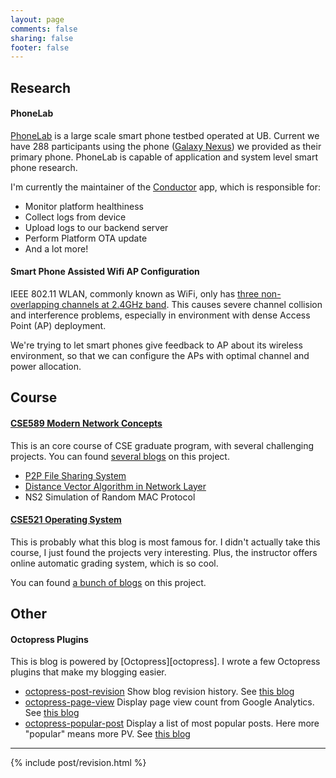 ```yaml
---
layout: page
comments: false
sharing: false
footer: false
---
```


## Research

#### PhoneLab

[PhoneLab][phonelab] is a large scale smart phone testbed operated at UB. Current we have 288
participants using the phone ([Galaxy Nexus][gn]) we provided as their primary 
phone. PhoneLab is capable of application and system level smart phone research.

I'm currently the maintainer of the [Conductor][conductor] app, which is
responsible for:

 - Monitor platform healthiness
 - Collect logs from device
 - Upload logs to our backend server
 - Perform Platform OTA update
 - And a lot more!

#### Smart Phone Assisted Wifi AP Configuration

IEEE 802.11 WLAN, commonly known as WiFi, only has 
[three non-overlapping channels at 2.4GHz band][wiki]. This causes severe channel collision and
interference problems, especially in environment with dense Access Point (AP)
deployment.

We're trying to let smart phones give feedback to AP about its wireless
environment, so that we can configure the APs with optimal channel and power
allocation.

## Course
#### [CSE589 Modern Network Concepts][network]

This is an core course of CSE graduate program, with several challenging
projects. You can found [several blogs][network_blog] on this project.

 - [P2P File Sharing System][p2p]
 - [Distance Vector Algorithm in Network Layer][dvr]
 - NS2 Simulation of Random MAC Protocol

#### [CSE521 Operating System][os]

This is probably what this blog is most famous for. I didn't actually take this
course, I just found the projects very interesting. Plus, the instructor offers
online automatic grading system, which is so cool.

You can found [a bunch of blogs][os161_blog] on this project.

## Other
#### Octopress Plugins
This is blog is powered by [Octopress][octopress]. I wrote a few Octopress
plugins that make my blogging easier.

 - [octopress-post-revision][revision]
   Show blog revision history. See [this blog][revision_blog]
 - [octopress-page-view][pv]
   Display page view count from Google Analytics. See [this blog][pv_blog]
 - [octopress-popular-post][pp]
   Display a list of most popular posts. Here more "popular" means more PV. See
   [this blog][pp_blog]


<hr/>
{% include post/revision.html %}


[phonelab]: http://www.phone-lab.org
[gn]: http://en.wikipedia.org/wiki/Galaxy_Nexus
[conductor]: https://play.google.com/store/apps/details?id=edu.buffalo.cse.phonelab.harness.developer
[wiki]: http://en.wikipedia.org/wiki/List_of_WLAN_channels
[network]: http://www.cse.buffalo.edu/~qiao/cse489
[os]: http://www.ops-class.org
[octoress]: http://www.octopress.org
[revision]: https://github.com/jhshi/octopress-post-revision
[pv]: https://github.com/jhshi/octopress-page-view
[pp]: https://github.com/jhshi/octopress-popular-posts
[p2p]: https://github.com/jhshi/course.network.p2p
[network_blog]: /tag/network/
[os161_blog]: /category/os161/
[pv_blog]: /2013/11/10/page-view-plugin-for-octopress/
[pp_blog]: /2013/11/10/popular-posts-plugin-for-octopress/
[dvr]: https://github.com/jhshi/course.network.dvr
[revision_blog]: /2013/11/17/post-revision-plugin-for-octopress/
